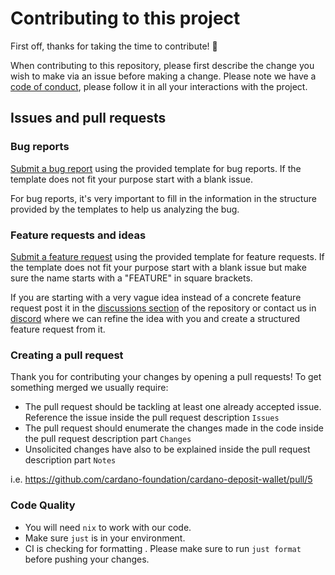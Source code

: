 # Contributing to this project

First off, thanks for taking the time to contribute! 🎉

When contributing to this repository, please first describe the change you wish to make via an issue before making a change.
Please note we have a [code of conduct](CODE_OF_CONDUCT.md), please follow it in all your interactions with the project.

## Issues and pull requests

### Bug reports

[Submit a bug report](https://github.com/cardano-foundation/cardano-deposit-wallet/issues/new?labels=bug&template=bug_report.yml) using the provided template for bug reports. If the template does not fit your purpose start with a blank issue.

For bug reports, it's very important to fill in the information in the structure provided by the templates to help us analyzing the bug.

### Feature requests and ideas

[Submit a feature request](https://github.com/cardano-foundation/cardano-deposit-wallet/issues/new?labels=enhancement&template=feature_request.yml) using the provided template for feature requests. If the template does not fit your purpose start with a blank issue but make sure the name starts with a "FEATURE" in square brackets.

If you are starting with a very vague idea instead of a concrete feature request post it in the [discussions section](https://github.com/cardano-foundation/cardano-deposit-wallet/discussions) of the repository or contact us in [discord](https://discord.gg/UrjTq655) where we can refine the idea with you and create a structured feature request from it.

### Creating a pull request

Thank you for contributing your changes by opening a pull requests! To get something merged we usually require:

- The pull request should be tackling at least one already accepted issue. Reference the issue inside the pull request description `Issues`
- The pull request should enumerate the changes made in the code inside the pull request description part `Changes`
- Unsolicited changes have also to be explained inside the pull request description part `Notes`

i.e. https://github.com/cardano-foundation/cardano-deposit-wallet/pull/5

### Code Quality

- You will need `nix` to work with our code.
- Make sure `just` is in your environment.
- CI is checking for formatting . Please make sure to run `just format` before pushing your changes.